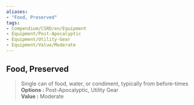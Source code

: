 ```yaml
---
aliases:
- "Food, Preserved"
tags:
- Compendium/CSRD/en/Equipment
- Equipment/Post-Apocalyptic
- Equipment/Utility-Gear
- Equipment/Value/Moderate
---
```


  
## Food, Preserved  
  
>Single can of food, water, or condiment, typically from before-times  
> **Options :** Post-Apocalyptic, Utility Gear  
> **Value :** Moderate